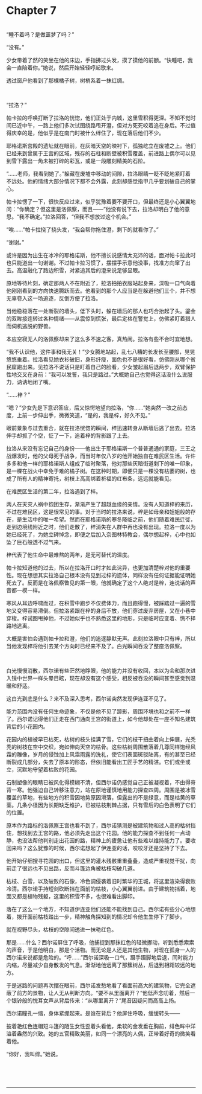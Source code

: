 # Chapter 7

<br>
“睡不着吗？是做噩梦了吗？”

“没有。”

少女带着了然的笑坐在他的床边，手指拂过头发，摸了摸他的前额。“快睡吧，我会一直陪着你。”她说，然后开始轻轻哼起歌来。

透过窗户他看到了那棵橘子树，树梢系着一抹红绸。

<br>

“拉洛？”

帕卡拉的呼唤打断了拉洛的恍惚，他们正处于内城，这里雪积得更深。不知不觉时间已近中午，一路上他们多次试图绕路甩开澄，但对方死死咬着追在身后。不过值得庆幸的是，他似乎是在南门时被什么绊住了，现在落后他们不少。

耶格诺斯宫殿的遗址就在眼前，在灰暗天空的映衬下，孤独屹立在废墟之上。他们已经来到曾属于王宫的区域，残存的石柱和断壁被积雪覆盖，前进路上偶尔可以见到雪下露出一角未被打碎的彩瓦，或是一段雕刻精美的石阶。

“……老师，我看到她了。”躲藏在废墟中移动的间隙，拉洛眼睛一眨不眨地紧盯着不远处。他的情绪大部分情况下都不会外露，此刻却感觉指甲几乎要划破自己的掌心。

帕卡拉愣了一下，很快反应过来，似乎犹豫着要不要开口，但最终还是小心翼翼地问：“你确定？但这里是洛佩察，而且——”他没有说下去，拉洛却明白了他的意思。“我不确定。”拉洛回答，“但我不想放过这个机会。”

“唉……”帕卡拉挠了挠头发，“我会帮你拖住澄，剩下的就看你了。”

“谢谢。”

或许是因为出生在冰冷的耶格诺斯，他不擅长说感情太充沛的话，面对帕卡拉此时也只能道出一句谢谢。不过帕卡拉习惯了，摆摆手示意他没事，找准方向窜了出去。高温融化了路边积雪，对紧追其后的澄来说足够显眼。

原地等待片刻，确定那两人不在附近了，拉洛拍拍衣服站起身来，深吸一口气向着他刚刚看到的方向快速腾跃而去。他看到的那个人应当是在躲避他们三个，并不想无辜卷入这一场追逐，反倒方便了拉洛。

当他稳稳落在一处断裂的墙头，低下头时，躲在墙后的那人也巧合抬起了头。鎏金的双眸接连转过各种情绪——从震惊到慌张，最后定格在警觉上，仿佛紧盯着猎人而伺机逃脱的野兽。

本应空寂无人的洛佩察却来了这么多不速之客，真热闹。拉洛有些不合时宜地想。

“我不认识他，这件事和我无关！”少女腾地站起，乱七八糟的长发长至腰部，晃晃悠悠垂着。拉洛看见她衣衫破旧，身形纤瘦，面色也不是很好看，仿佛刚从哪个贫民窟跑出来。见拉洛不说话只是盯着自己的脸看，少女皱起眉后退两步，双臂保护性地交叉在身前：“我可以发誓，我只是路过。”大概她自己也觉得这话没什么说服力，讷讷地闭了嘴。

“……梓？”

“嗯？”少女先是下意识答应，后又惊愕地望向拉洛，“你……”她突然一改之前态度，上前一步伸出手，微微笑道，“是的，我是梓，好久不见。”

眼前景象与过去重合，就在拉洛恍惚的瞬间，梓迅速转身从断墙后逃了出去。拉洛伸手却抓了个空，怔了一下，追着梓的背影跟了上去。

拉洛从来没有忘记自己的身份——他出生于耶格诺斯一个普普通通的家庭，三王之战爆发时，他的父母死于战争，而当时年仅八岁的他开始独自在难民区生活。许许多多和他一样的耶格诺斯人组成了临时聚落，他对那些灰暗街道剩下的唯一印象，是一棵在战火中幸免于难的橘子树。在这种时期，即便只是一棵没有枯萎的树，也成了所有人的精神寄托，树枝上高高绑着祈福的红布条，远远就能看见。

在难民区生活的第二年，拉洛遇到了梓。

两人在天灾人祸中抱团生存，渐渐产生了超越血缘的亲情。没有人知道梓的来历，不过在难民区，这是很常见的事。对于当时的拉洛来说，梓是如母亲和姐姐般的存在，是生活中的唯一希望。然而在耶格诺斯的寒冬降临之前，他们随着难民迁徙，走到边境线附近之时，他们走散了，梓消失在人群中再也没有出现。拉洛一度以为她已经死了，为她立碑悼念，即便之后加入奈图林特教会，偶尔想起梓，心中也如坠了巨石般透不过气来。

梓代表了他生命中最难熬的两年，是无可替代的温度。

帕卡拉知道他的过去，所以在拉洛开口时才如此诧异，也更加清楚梓对他的重要性。现在想想其实拉洛自己根本没有见到过梓的遗体，同样没有任何证据能证明她死去了。反而是在洛佩察瞥见的第一眼，他就确定了这个人绝对是梓，连说话的声音都一模一样。

寒风从耳边呼啸而过，在积雪中跑步不仅费体力，而且跑得慢，被踩踏过一遍的雪地又变得容易滑倒。但拉洛紧跟在梓的身后不放，他们穿过废弃房屋，又在小巷中穿梭。梓试图甩掉他，不过她似乎也不熟悉这里的地形，只是临时应变着、慌不择路地逃离。

大概是害怕会遇到帕卡拉和澄，他们的追逐静默无声。此刻拉洛眼中只有梓，所以当他发现梓将他引去某个方向时已经来不及了。白光瞬间吞没了整座洛佩察。

<br>

白光慢慢消散，西尔诺有些茫然地睁眼，他的能力并没有收回，本以为会和那次进入镜中世界一样头晕目眩，现在却没有这个感受，相反被吞没的瞬间甚至感觉到温暖和舒适。

这白光到底是什么？来不及深入思考，西尔诺突然发现伊连亚不见了。

能力范围内没有任何生命迹象，不仅是他不见了踪影，周围环境也和之前不一样了。西尔诺记得他们正走在西门通向王宫的街道上，如今他却处在一座不知名建筑背后的小花园内。

花园内的植被早已枯死，枯树的枝头挂满了雪，它们的枝干扭曲着向上伸展，光秃秃的树枝在空中交织，宛如伸向天空的枯骨。这些枯树周围散落着几尊同样饱经风霜的雕像，岁月的侵蚀加上风霜雨露的洗礼，使它们表面斑驳陆离，有的甚至已经断裂成几部分，失去了原本的形态，但依旧能看出工匠手艺的精湛。它们或坐或立，沉默地守望着枯败的花园。

石制塑像的眼睛已被风化得模糊不清，但西尔诺仍感觉自己正被凝视着，不由得脊背一寒。他强迫自己转移注意力，站在原地谨慎地用能力探查四周。周围是被冰雪覆盖的草地，有些地方的积雪因地势原因滑落，但露出的不是绿意，而是枯黄的草茎。几条小径因为长期缺乏维护，已被枯枝荆棘占据，只有雪后的白色表明了它们的位置。

原本作为路标的洛佩察王宫也看不到了，西尔诺猜测是被建筑物和过人高的枯树挡住，想找到去王宫的路，他必须先走出这个花园。他的能力探查不到任何一点动静，也没法帮他判别走出花园的路，精神上的疲惫让他有些难以维持能力了。要收回来吗？这么犹豫的时候，西尔诺想起了伊连亚的话，咬咬牙还是坚持了下去。

他开始仔细搜寻花园的出口，但这里的灌木残骸重重叠叠，造成严重视觉干扰，向前走了很远也不见出路，反而斗篷边角被枯枝勾破几道。

枯枝、白雪，以及破败的石像，冷色调侵袭着旧时繁华的王城，将这里渲染得衰败冷清。西尔诺手持短剑砍断挡在面前的枯枝，小心翼翼前进。由于建筑物挡着，地面又都是植物残躯，这里的积雪不多，也很难看出脚印。

落在了这么一个地方，不知道伊连亚他们还能不能找到自己。西尔诺有些分心地想着，拨开面前枯枝踏出一步，精神触角探知到的情况却令他生生停下了脚步。

就在视野尽头，枯枝的空隙间透进一抹艳红色。

那是……什么？西尔诺屏住了呼吸，他捕捉到那抹红色的轻微挪动，听到悉悉索索的声音，于是他明白，那是个活物。而无论是人还是其他生物，对现在孤身一人的西尔诺来说都是危险的。“呼……”西尔诺深吸一口气，蹑手蹑脚地后退，同时能力内缩，尽量减少自身散发的气息。渐渐地他远离了那簇树丛，后退到相距较远的地方。

于是迷路的问题再次摆在眼前，西尔诺发愁地看了看面前高大的建筑物，它完全遮蔽了前方的景物，让人无从判断方向。“要不从里面离开？”他低声念叨着，然后一个银铃般的悦耳女声从背后传来：“从哪里离开？”尾音因疑问而高高上扬。

西尔诺瞳孔一缩，身体紧绷起来。是谁在背后？他屏住呼吸，缓缓转头——

披着艳红色连帽短斗篷的陌生女性歪着头看他，柔软的金发垂在胸前，绯色眸中洋溢着盎然的兴致。她的五官精致美丽，如同一个漂亮的人偶，正带着好奇的微笑看着他。

“你好，我叫绯。”她说。

<br>
<br>
<br>

---
